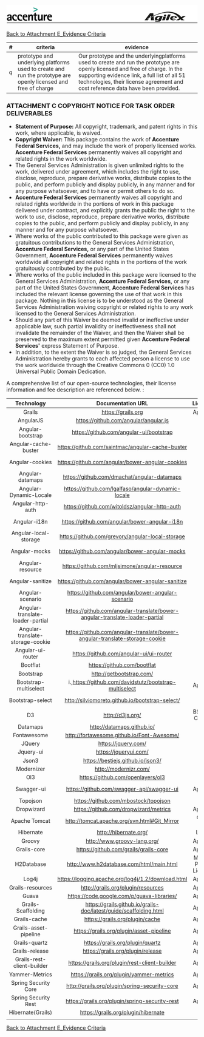 ![alt tag](https://github.com/AccentureFed/18FRFQ-Response/blob/master/process-documentation/agile-process-photos/response-images/proposal-header.png?raw=true)

[Back to Attachment E_Evidence Criteria](https://github.com/AccentureFed/18FRFQ-Response/blob/master/process-documentation/evidence/README.md)


|#|criteria|evidence|
|-------|---------------|------------------|
|q|prototype and underlying platforms used to create and run the prototype are openly licensed and free of charge| Our prototype and the underlyingplatforms used to create and run the prototype are openly licensed and free of charge. In the supporting evidence link, a full list of all 51 technologies, their license agreement and cost reference data have been provided.  | 


### ATTACHMENT C COPYRIGHT NOTICE FOR TASK ORDER DELIVERABLES

- **Statement of Purpose:** All copyright, trademark, and patent rights in this work, where applicable, is waived.
- **Copyright Waiver:** This package contains the work of **Accenture Federal Services,** and may include the work of properly licensed works. **Accenture Federal Services** permanently waives all copyright and related rights in the work worldwide.
- The General Services Administration is given unlimited rights to the work, delivered under agreement, which includes the right to use, disclose, reproduce, prepare derivative works, distribute copies to the public, and perform publicly and display publicly, in any manner and for any purpose whatsoever, and to have or permit others to do so.
- **Accenture Federal Services** permanently waives all copyright and related rights worldwide in the portions of work in this package delivered under contract, and explicitly grants the public the right to the work to use, disclose, reproduce, prepare derivative works, distribute copies to the public, and perform publicly and display publicly, in any manner and for any purpose whatsoever.
- Where works of the public contributed to this package were given as gratuitous contributions to the General Services Administration, **Accenture Federal Services,** or any part of the United States Government, **Accenture Federal Services** permanently waives worldwide all copyright and related rights in the portions of the work gratuitously contributed by the public.
- Where works of the public included in this package were licensed to the General Services Administration, **Accenture Federal Services,** or any part of the United States Government, **Accenture Federal Services** has included the relevant license governing the use of that work in this package. Nothing in this license is to be understood as the General Services Administration waiving copyright or related rights to any work licensed to the General Services Administration.
- Should any part of this Waiver be deemed invalid or ineffective under applicable law, such partial invalidity or ineffectiveness shall not invalidate the remainder of the Waiver, and then the Waiver shall be preserved to the maximum extent permitted given **Accenture Federal Services'** express Statement of Purpose.
- In addition, to the extent the Waiver is so judged, the General Services Administration hereby grants to each affected person a license to use the work worldwide through the Creative Commons 0 (CC0) 1.0 Universal Public Domain Dedication.

A comprehensive list of our open-source technologies, their license information and fee description are referenced below.  :

|            Technology            |                              Documentation URL                              |         License        |                                            License URL                                            |
|:--------------------------------:|:---------------------------------------------------------------------------:|:----------------------:|:-------------------------------------------------------------------------------------------------:|
|              Grails              |                              https://grails.org                             |         Apache         |                                  https://grails.org/wiki/License                                  |
| AngularJS                        | https://github.com/angular/angular.js                                       | MIT                    | https://github.com/angular/angular.js/blob/master/LICENSE                                         |
| Angular-bootstrap                | https://github.com/angular-ui/bootstrap                                     | MIT                    | https://github.com/angular-ui/bootstrap/blob/master/LICENSE                                       |
| Angular-cache-buster             | https://github.com/saintmac/angular-cache-buster                            | MIT                    | https://github.com/saintmac/angular-cache-buster/blob/master/LICENSE.md                           |
| Angular-cookies                  | https://github.com/angular/bower-angular-cookies                            | MIT                    | https://github.com/angular/bower-angular-cookies/blob/master/README.md                            |
| Angular-datamaps                 | https://github.com/dmachat/angular-datamaps                                 | MIT                    | https://github.com/markmarkoh/datamaps/blob/master/LICENSE                                        |
| Angular-Dynamic-Locale           | https://github.com/lgalfaso/angular-dynamic-locale                          | MIT                    | https://github.com/lgalfaso/angular-dynamic-locale/blob/master/LICENSE                            |
| Angular-http-auth                | https://github.com/witoldsz/angular-http-auth                               | MIT                    | https://github.com/witoldsz/angular-http-auth/blob/master/LICENSE                                 |
| Angular-i18n                     | https://github.com/angular/bower-angular-i18n                               | MIT                    | https://github.com/angular/bower-angular-i18n/blob/master/README.md                               |
| Angular-local-storage            | https://github.com/grevory/angular-local-storage                            | MIT                    | https://github.com/grevory/angular-local-storage/blob/master/LICENSE                              |
| Angular-mocks                    | https://github.com/angular/bower-angular-mocks                              | MIT                    | https://github.com/angular/bower-angular-mocks/blob/master/README.md                              |
| Angular-resource                 | https://github.com/mljsimone/angular-resource                               | MIT                    | https://github.com/mljsimone/angular-resource/blob/master/README.md                               |
| Angular-sanitize                 | https://github.com/angular/bower-angular-sanitize                           | MIT                    | https://github.com/angular/bower-angular-sanitize/blob/master/README.md                           |
| Angular-scenario                 | https://github.com/angular/bower-angular-scenario                           | MIT                    | https://github.com/angular-translate/angular-translate/blob/master/LICENSE                        |
| Angular-translate-loader-partial | https://github.com/angular-translate/bower-angular-translate-loader-partial | MIT                    | https://github.com/angular-translate/bower-angular-translate-loader-partial/blob/master/README.md |
| Angular-translate-storage-cookie | https://github.com/angular-translate/bower-angular-translate-storage-cookie | MIT                    | https://github.com/angular-translate/bower-angular-translate-storage-cookie/blob/master/README.md |
| Angular-ui-router                | https://github.com/angular-ui/ui-router                                     | MIT                    | https://github.com/bootflat/bootflat.github.io/blob/master/LICENSE                                |
| Bootflat                         | https://github.com/bootflat                                                 | MIT                    | https://github.com/bootflat/bootflat.github.io/blob/master/LICENSE                                |
| Bootstrap                        | http://getbootstrap.com/                                                    | MIT                    | https://github.com/twbs/bootstrap/blob/master/LICENSE                                             |
| Bootstrap-multiselect            | i.,https://github.com/davidstutz/bootstrap-multiselect                      | Apache                 | https://github.com/davidstutz/bootstrap-multiselect/blob/master/LICENSE.md                        |
| Bootstrap-select                 | http://silviomoreto.github.io/bootstrap-select/                             | MIT                    | https://github.com/silviomoreto/bootstrap-select/blob/master/LICENSE                              |
| D3                               | http://d3js.org/                                                            | BSD 3-Clause           | http://opensource.org/licenses/BSD-3-Clause                                                       |
| Datamaps                         | http://datamaps.github.io/                                                  | MIT                    | https://github.com/markmarkoh/datamaps/blob/master/LICENSE                                        |
| Fontawesome                      | http://fortawesome.github.io/Font-Awesome/                                  | MIT                    | i.,http://fortawesome.github.io/Font-Awesome/license/                                             |
| JQuery                           | https://jquery.com/                                                         | MIT                    | https://jquery.org/license/                                                                       |
| Jquery-ui                        | https://jqueryui.com/                                                       | MIT                    | https://github.com/jquery/jquery-ui/blob/master/LICENSE.txt                                       |
| Json3                            | https://bestiejs.github.io/json3/                                           | MIT                    | https://github.com/bestiejs/json3/blob/master/LICENSE                                             |
| Modernizer                       | http://modernizr.com/                                                       | MIT                    | http://modernizr.com/license/                                                                     |
| Ol3                              | https://github.com/openlayers/ol3                                           | MIT                    | https://github.com/openlayers/ol3/blob/master/LICENSE.md                                          |
| Swagger-ui                       | https://github.com/swagger-api/swagger-ui                                   | Apache                 | https://github.com/swagger-api/swagger-ui/blob/master/LICENSE                                     |
| Topojson                         | https://github.com/mbostock/topojson                                        | MIT                    | https://github.com/mbostock/topojson/blob/master/LICENSE                                          |
| Dropwizard                       | https://github.com/dropwizard/metrics                                       | Apache                 | https://github.com/dropwizard/dropwizard/blob/master/LICENSE                                      |
| Apache Tomcat                    | http://tomcat.apache.org/svn.html#Git_Mirror                                | GNU GPL                | http://www.gnu.org/licenses/gpl-2.0.html                                                          |
| Hibernate                        | http://hibernate.org/                                                       | LGPL                   | http://hibernate.org/community/license                                                            |
| Groovy                           | http://www.groovy-lang.org/                                                 | Apache                 | http://www.apache.org/licenses/LICENSE-2.0.html                                                   |
| Grails-core                      | https://github.com/grails/grails-core                                       | Apache                 | http://www.apache.org/licenses/LICENSE-2.0.html                                                   |
| H2Database                       | http://www.h2database.com/html/main.html                                    | Mozilla Public License | https://www.mozilla.org/MPL/2.0/                                                                  |
| Log4j                            | https://logging.apache.org/log4j/1.2/download.html                          | Apache                 | http://www.apache.org/licenses/LICENSE-2.0.html                                                   |
| Grails-resources                 | http://grails.org/plugin/resources                                          | Apache                 | http://www.apache.org/licenses/LICENSE-2.0.html                                                   |
| Guava                            | https://code.google.com/p/guava-libraries/                                  | Apache                 | http://www.apache.org/licenses/LICENSE-2.0.html                                                   |
| Grails-Scaffolding               | https://grails.github.io/grails-doc/latest/guide/scaffolding.html           | Apache                 | http://www.apache.org/licenses/LICENSE-2.0.html                                                   |
| Grails-cache                     | https://grails.org/plugin/cache                                             | Apache                 | http://www.apache.org/licenses/LICENSE-2.0.html                                                   |
| Grails-asset-pipeline            | https://grails.org/plugin/asset-pipeline                                    | Apache                 | http://www.apache.org/licenses/LICENSE-2.0.html                                                   |
| Grails-quartz                    | https://grails.org/plugin/quartz                                            | Apache                 | http://www.apache.org/licenses/LICENSE-2.0.html                                                   |
| Grails-release                   | https://grails.org/plugin/release                                           | Apache                 | http://www.apache.org/licenses/LICENSE-2.0.html                                                   |
| Grails-rest-client-builder       | https://grails.org/plugin/rest-client-builder                               | Apache                 | http://www.apache.org/licenses/LICENSE-2.0.html                                                   |
| Yammer-Metrics                   | https://grails.org/plugin/yammer-metrics                                    | Apache                 | http://www.apache.org/licenses/LICENSE-2.0.html                                                   |
| Spring Security Core             | http://grails.org/plugin/spring-security-core                               | Apache                 | http://www.apache.org/licenses/LICENSE-2.0.html                                                   |
| Spring Security Rest             | https://grails.org/plugin/spring-security-rest                              | Apache                 | http://www.apache.org/licenses/LICENSE-2.0.html                                                   |
| Hibernate(Grails)                | https://grails.org/plugin/hibernate                                         |                        | http://www.apache.org/licenses/LICENSE-2.0.html                                                   |
|                                  |                                                                             |                        |                                                                                                   |


[Back to Attachment E_Evidence Criteria](https://github.com/AccentureFed/18FRFQ-Response/blob/master/process-documentation/evidence/README.md)

